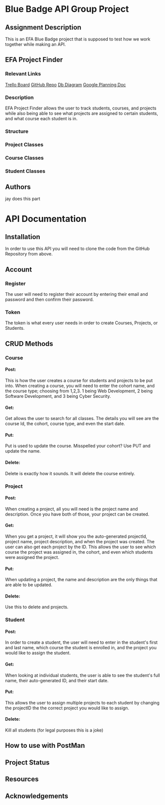 # Blue Badge API Group Project
## Assignment Description
This is an EFA Blue Badge project that is supposed to test how we work together while making an API.
## EFA Project Finder
### Relevant Links
[Trello Board](https://trello.com/b/J8MjH8vN/group-project)
[GitHub Repo](https://github.com/sbarnes14/EFA-Project-Finder)
[Db Diagram](https://dbdiagram.io/d/60be26d2b29a09603d1851e1)
[Google Planning Doc](https://docs.google.com/document/d/1Bb8RnY59PTUpYjtoDBbPcfELnNqSE1QzZkm_GThYzHA/edit#heading=h.apyy2fblhnhk)
### Description
EFA Project Finder allows the user to track students, courses, and projects while also being able to see what projects are assigned to certain students, and what course each student is in.
### Structure
### Project Classes
### Course Classes
### Student Classes
## Authors
jay does this part
# API Documentation
## Installation
In order to use this API you will need to clone the code from the GitHub Repository from above.
## Account
### Register
The user will need to register their account by entering their email and password and then confirm their password.
### Token
The token is what every user needs in order to create Courses, Projects, or Students.
## CRUD Methods
### Course
#### Post:
This is how the user creates a course for students and projects to be put into.  When creating a course, you will need to enter the cohort name, and the course type; choosing from 1,2,3.  1 being Web Development, 2 being Software Development, and 3 being Cyber Security.
#### Get:
Get allows the user to search for all classes.  The details you will see are the course Id, the cohort, course type, and even the start date.
#### Put:
Put is used to update the course.  Misspelled your cohort? Use PUT and update the name.
#### Delete:
Delete is exactly how it sounds. It will delete the course entirely.
### Project
#### Post:
When creating a project, all you will need is the project name and description. Once you have both of those, your project can be created.
#### Get:
When you get a project, it will show you the auto-generated projectId, project name, project description, and when the project was created. The user can also get each project by the ID. This allows the user to see which course the project was assigned in, the cohort, and even which students were assigned the project.
#### Put:
When updating a project, the name and description are the only things that are able to be updated.
#### Delete:
Use this to delete and projects.
### Student
#### Post:
In order to create a student, the user will need to enter in the student's first and last name, which course the student is enrolled in, and the project you would like to assign the student.
#### Get:
When looking at individual students, the user is able to see the student's full name, their auto-generated ID, and their start date.
#### Put:
This allows the user to assign multiple projects to each student by changing the projectID the the correct project you would like to assign.
#### Delete:
Kill all students (for legal purposes this is a joke)
## How to use with PostMan
## Project Status
## Resources
## Acknowledgements
